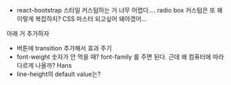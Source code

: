- react-bootstrap 스타일 커스텀하는 거 너무 어렵다.... radio box 커스텀은 또 왜 이렇게 복잡하지? CSS 마스터 되고싶어 돼야겠어...

아래 거 추가하자

- 버튼에 transition 추가해서 효과 주기
- font-weight 숫자가 안 먹을 때? font-family 를 주면 된다. 근데 왜 컴퓨터에 따라 다르게 나올까? Hans
- line-height의 default value는?
